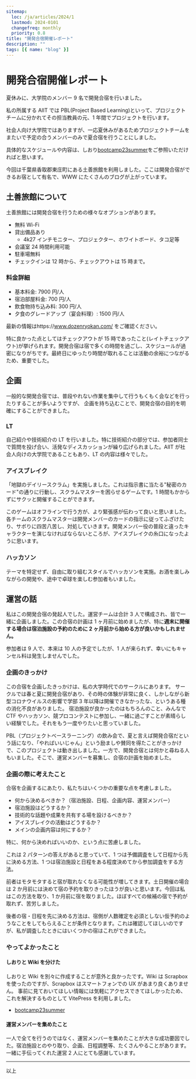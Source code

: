 ```yaml
---
sitemap:
  loc: /ja/articles/2024/1
  lastmod: 2024-0101
  changefreq: monthly
  priority: 0.8
title: "開発合宿開催レポート"
description: ""
tags: [{ name: "blog" }]
---
```


# 開発合宿開催レポート

夏休みに、大学院のメンバー 9 名で開発合宿を行いました。

私の所属する AIIT では PBL(Project Based Learning)といって、プロジェクトチームに分かれてその担当教員の元、1 年間でプロジェクトを行います。

社会人向け大学院ではありますが、一応夏休みがあるためプロジェクトチームをまたいで予定の合うメンバーのみで夏合宿を行うことにしました。

具体的なスケジュールや内容は、しおり[bootcamp23summer](https://aiit.bootcamp23summer.jabelic.com/)をご参照いただければと思います。

今回は千葉県香取郡東庄町にある土善旅館を利用しました。ここは開発合宿ができるお宿として有名で、WWW にたくさんのブログが上がっています。

## 土善旅館について

土善旅館には開発合宿を行うための様々なオプションがあります。

- 無料 Wi-Fi
- 貸出備品あり
  - 4k27 インチモニター、プロジェクター、ホワイトボード、タコ足等
- 会議室 24 時間利用可能
- 駐車場無料
- チェックインは 12 時から、チェックアウトは 15 時まで。

### 料金詳細

- 基本料金: 7900 円/人
- 宿泊部屋料金: 700 円/人
- 飲食物持ち込み料: 300 円/人
- 夕食のグレードアップ（宴会料理）: 1500 円/人

最新の情報はhttps://www.dozenryokan.com/ をご確認ください。

特に良かった点としてはチェックアウトが 15 時であったこと(レイトチェックアウト)が挙げられます。開発合宿は宿で多くの時間を過ごし、スケジュールが過密になりがちです。最終日にゆったり時間が取れることは活動の余裕につながるため、重要でした。

## 企画

一般的な開発合宿では、普段やれない作業を集中して行うもくもく会などを行ったりすることが多いようですが、
企画を持ち込むことで、開発合宿の目的を明確にすることができました。

### LT

自己紹介や技術紹介の LT を行いました。特に技術紹介の部分では、参加者同士で質問を投げ合い、活発なディスカッションが繰り広げられました。AIIT が社会人向けの大学院であることもあり、LT
の内容は様々でした。

### アイスブレイク

「地獄のデイリースクラム」を実施しました。これは指示書に当たる"秘密のカード"の通りに行動し、スクラムマスターを困らせるゲームです。1 時間もかからずにサクッと開催することができます。

このゲームはオフラインで行う方が、より緊張感が伝わって良いと思いました。
各チームのスクラムマスターは開発メンバーのカードの指示に従ってふざけたり、サボりに四苦八苦し、対処していきます。開発メンバー役の普段と違ったキャラクターを演じなければならないところが、アイスブレイクの糸口になったように思います。

### ハッカソン

テーマを特定せず、自由に取り組むスタイルでハッカソンを実施。お酒を楽しみながらの開発や、途中で卓球を楽しむ参加者もいました。

## 運営の話

私はこの開発合宿の発起人でした。運営チームは合計 3 人で構成され、皆で一緒に企画しました。この合宿の計画は 1 ヶ月前に始めましたが、特に**週末に開催する場合は宿泊施設の予約のために 2 ヶ月前から始める方が良いかもしれません。**

参加者は 9 人で、本来は 10 人の予定でしたが、1 人が来られず、幸いにもキャンセル料は発生しませんでした。

### 企画のきっかけ

この合宿を企画したきっかけは、私の大学時代でのサークルにあります。
サークルでは春と夏に開発合宿があり、その時の体験が非常に良く、しかしながら新型コロナウイルスの影響で学部 3 年以降は開催できなかったな、というある種の消化不良がありました。
宿泊施設が良かったのはもちろんのこと、みんなで CTF やハッカソン、競プロコンテストに参加し、一緒に過ごすことが素晴らしい経験でした。それをもう一度やりたいと思っていました。

PBL（プロジェクトベースラーニング）の飲み会で、夏と言えば開発合宿だという話になり、「やればいいじゃん」という励ましや賛同を得たことがきっかけで、このプロジェクトは動き出しました。一方で、開発合宿とは何かと尋ねる人もいました。そこで、運営メンバーを募集し、合宿の計画を始めました。

### 企画の際に考えたこと

合宿を企画するにあたり、私たちはいくつかの重要な点を考慮しました。

- 何から決めるべきか？（宿泊施設、日程、企画内容、運営メンバー）
- 宿泊施設はどうするか？
- 技術的な話題や成果を共有する場を設けるべきか？
- アイスブレイクの活動はどうするか？
- メインの企画内容は何にするか？

特に、何から決めればいいのか、という点に苦慮しました。

これは 2 パターンの答えがあると思っていて、1 つは予備調査をして日程から先に決める方法、1 つは宿泊施設と日程をある程度決めてから参加調査をする方法。

前者はモタモタすると宿が取れなくなる可能性が増してきます。土日開催の場合は 2 か月前には決めて宿の予約を取りきったほうが良いと思います。今回は私はこの方法を取り、1 か月前に宿を取りました。ほぼすべての候補の宿で予約が取れず、苦労しました。

後者の宿・日程を先に決める方法は、宿側が人数確定を必須としない仮予約のようなことをしてもらえることが条件となります。これは確認してほしいのですが、私が調査したときにはいくつかの宿はこれができました。

### やってよかったこと

#### しおりと Wiki を分けた

しおりと Wiki を別々に作成することが意外と良かったです。Wiki は Scrapbox を使ったのですが、Scrapbox はスマートフォンでの UX があまり良くありません。
事前に見ておいてほしい情報には気軽にアクセスできてほしかったため、これを解決するものとして VitePress を利用しました。

- [bootcamp23summer](https://aiit.bootcamp23summer.jabelic.com/)

#### 運営メンバーを集めたこと

一人で全てを行うのではなく、運営メンバーを集めたことが大きな成功要因でした。宿泊施設とのやり取り、企画、日程調整等、たくさんやることがあります。一緒に手伝ってくれた運営 2 人にとても感謝しています。

---

以上
